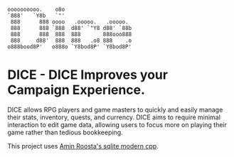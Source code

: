 ```
oooooooooo.    o8o                      
`888'   `Y8b   `"'                      
 888      888 oooo   .ooooo.   .ooooo.  
 888      888 `888  d88' `"Y8 d88' `88b 
 888      888  888  888       888ooo888 
 888     d88'  888  888   .o8 888    .o 
o888bood8P'   o888o `Y8bod8P' `Y8bod8P' 
```
                                        
# DICE - DICE Improves your Campaign Experience.

DICE allows RPG players and game masters to quickly and easily manage their stats, inventory, quests, and currency. DICE aims to require minimal interaction to edit game data, allowing users to focus more on playing their game rather than tedious bookkeeping.


This project uses [Amin Roosta's sqlite modern cpp](https://github.com/aminroosta/sqlite_modern_cpp).
